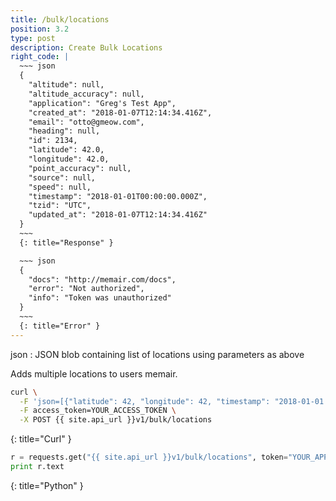 ```yaml
---
title: /bulk/locations
position: 3.2
type: post
description: Create Bulk Locations
right_code: |
  ~~~ json
  {
    "altitude": null,
    "altitude_accuracy": null,
    "application": "Greg's Test App",
    "created_at": "2018-01-07T12:14:34.416Z",
    "email": "otto@gmeow.com",
    "heading": null,
    "id": 2134,
    "latitude": 42.0,
    "longitude": 42.0,
    "point_accuracy": null,
    "source": null,
    "speed": null,
    "timestamp": "2018-01-01T00:00:00.000Z",
    "tzid": "UTC",
    "updated_at": "2018-01-07T12:14:34.416Z"
  }
  ~~~
  {: title="Response" }

  ~~~ json
  {
    "docs": "http://memair.com/docs",
    "error": "Not authorized",
    "info": "Token was unauthorized"
  }
  ~~~
  {: title="Error" }
---
```


json
: JSON blob containing list of locations using parameters as above

Adds multiple locations to users memair.

~~~ bash
curl \
  -F 'json=[{"latitude": 42, "longitude": 42, "timestamp": "2018-01-01 00:00:00"}, {"latitude": 42, "longitude": 42, "timestamp": "2018-01-01 00:05:00", "point_accuracy": 100}]' \
  -F access_token=YOUR_ACCESS_TOKEN \
  -X POST {{ site.api_url }}v1/bulk/locations
~~~
{: title="Curl" }

~~~ python
r = requests.get("{{ site.api_url }}v1/bulk/locations", token="YOUR_APP_KEY")
print r.text
~~~
{: title="Python" }

